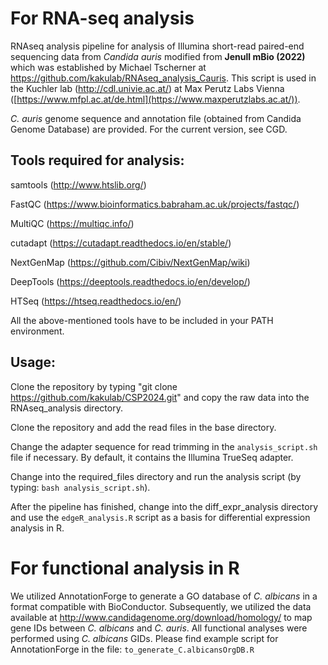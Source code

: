 # For RNA-seq analysis

RNAseq analysis pipeline for analysis of Illumina short-read paired-end sequencing data from *Candida auris* modified from **Jenull mBio (2022)** which was established by Michael Tscherner at https://github.com/kakulab/RNAseq_analysis_Cauris. This script is used in the Kuchler lab (http://cdl.univie.ac.at/) at Max Perutz Labs Vienna ([https://www.mfpl.ac.at/de.html](https://www.maxperutzlabs.ac.at/)).

*C. auris* genome sequence and annotation file (obtained from Candida Genome Database) are provided. For the current version, see CGD.

## Tools required for analysis:

samtools (http://www.htslib.org/)

FastQC (https://www.bioinformatics.babraham.ac.uk/projects/fastqc/)

MultiQC (https://multiqc.info/)

cutadapt (https://cutadapt.readthedocs.io/en/stable/)

NextGenMap (https://github.com/Cibiv/NextGenMap/wiki)

DeepTools (https://deeptools.readthedocs.io/en/develop/)

HTSeq (https://htseq.readthedocs.io/en/)

All the above-mentioned tools have to be included in your PATH environment.

## Usage:

Clone the repository by typing "git clone https://github.com/kakulab/CSP2024.git" and copy the raw data into the RNAseq_analysis directory.

Clone the repository and add the read files in the base directory.

Change the adapter sequence for read trimming in the `analysis_script.sh` file if necessary. By default, it contains the Illumina TrueSeq adapter.

Change into the required_files directory and run the analysis script (by typing: `bash analysis_script.sh`).

After the pipeline has finished, change into the diff_expr_analysis directory and use the `edgeR_analysis.R` script as a basis for differential expression analysis in R.

# For functional analysis in R
We utilized AnnotationForge to generate a GO database of *C. albicans* in a format compatible with BioConductor. Subsequently, we utilized the data available at http://www.candidagenome.org/download/homology/ to map gene IDs between *C. albicans* and *C. auris*. All functional analyses were performed using *C. albicans* GIDs. 
Please find example script for AnnotationForge in the file: `to_generate_C.albicansOrgDB.R`
